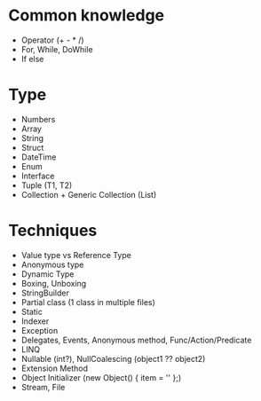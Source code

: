 # Common knowledge
- Operator (+ - * /)
- For, While, DoWhile
- If else

# Type
- Numbers
- Array
- String
- Struct
- DateTime
- Enum
- Interface
- Tuple (T1, T2)
- Collection + Generic Collection (List<T>)

# Techniques
- Value type vs Reference Type
- Anonymous type
- Dynamic Type
- Boxing, Unboxing
- StringBuilder
- Partial class (1 class in multiple files)
- Static
- Indexer
- Exception
- Delegates, Events, Anonymous method, Func/Action/Predicate
- LINQ
- Nullable (int?), NullCoalescing (object1 ?? object2)
- Extension Method
- Object Initializer (new Object() { item = '' };)
- Stream, File